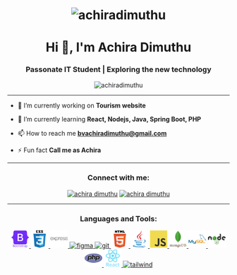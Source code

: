 <h1 align="center"> <img src="https://lh3.googleusercontent.com/pw/AP1GczMzB-DCoZXWGmGrtlzhX_zfFi-AK5yxSvHr-BojBXBJj1JQuvcrigU81QqidysvfyxBxHXuLekO5xg-38Ccp6Y5aTks_cIsOJGZ3blrb1XFdQRBo1QrL28xbRJEetOrZdlUtEl6zpM1-Xjqla4crPc2oC3VTto3KOWB8GlqpPJycwN2RjwTd5Z5EKVJmjsM6m2MMQNEi70l2lFDJU0RjMc-zdmXjVp2ZCLBHAHZarYvtbBPG7Zvnirjz9Uh3uUgrDkDvyQs17ulYbJ92OhcKPtcYpOTkeX0YNYTHDCIDBHzUtUq-Q2ubriLJIb1LnGGPtWrX_ux7wHUhSGifo99fps1BxiTR2BJ9_6XuU1xcD3IMgMN30bhuGY2DYC0SqFVb52kO4ZuXkgE7pdMXJmzTDp4J8f-aEL2NoMQR1oDWOtztHtCmvZffQHUBiIMJzcYDTd4DZqvmkUysVzD1tNJOsHdIuYWOnCA09hyZBGJLgo0PNbrS11L6N1B7iD7Xzzs9j0cv_Gn_Nc7wIPloOUEfSmI2x0YMxN5z-utIk89fYy3RfRUiZHjpdUnde6OK1tvg212LEj5f_ZlVKx_OAHfUbMRznV-TNpIop1ks8NV1k6DWSBQF4kw6nrc-o8OZivu18ffXTGpSMvF-1eYRQtzpN1lEjIHRGYFy2ecqRHABXkHy85sQAkQUOaN3Hxj75jWVa2okY9gZ1JfLVLS7dpZf-6OT8PJXuHvMK30kLVeCzFC5muC-eh98JB6DZ5X46F2U1Xl-oEUufpnN-v3jewg1zygN6eQoy89vincWJdFozYBnpmwpvXxDC1M5U-mgp6k37ar4P0fuYBhhr1JFJhqughyfPI8jOEzOE8zwCdxTyNhaKJmtztFvwbHBBjZjbo6zqwmFE0MVGZ2rPWDqI2jAtIi6ec=w945-h945-s-no-gm?authuser=0" alt="achiradimuthu" height="100" /> </h1>

<h1 align="center">Hi 👋, I'm Achira Dimuthu</h1>
<h3 align="center">Passonate IT Student | Exploring the new technology</h3>

<p align="center"> <img src="https://komarev.com/ghpvc/?username=achiradimuthu&label=Profile%20views&color=0e75b6&style=flat" alt="achiradimuthu" /> </p>

---


- 🔭 I’m currently working on **Tourism website**

- 🌱 I’m currently learning **React, Nodejs, Java, Spring Boot, PHP**

- 📫 How to reach me **bvachiradimuthu@gmail.com**

- ⚡ Fun fact **Call me as Achira**

---

<h3 align="center">Connect with me:</h3>
<p align="center">
<a href="https://linkedin.com/in/achira-dimuthu-085ba7221/" target="blank"><img align="center" src="https://raw.githubusercontent.com/rahuldkjain/github-profile-readme-generator/master/src/images/icons/Social/linked-in-alt.svg" alt="achira dimuthu" height="30" width="40" /></a>
<a href="https://www.facebook.com/profile.php?id=100009166270738" target="blank"><img align="center" src="https://raw.githubusercontent.com/rahuldkjain/github-profile-readme-generator/master/src/images/icons/Social/facebook.svg" alt="achira dimuthu" height="30" width="40" /></a>
</p>

---

<h3 align="center">Languages and Tools:</h3>
<p align="center"> <a href="https://getbootstrap.com" target="_blank" rel="noreferrer"> <img src="https://raw.githubusercontent.com/devicons/devicon/master/icons/bootstrap/bootstrap-plain-wordmark.svg" alt="bootstrap" width="40" height="40"/> </a> <a href="https://www.w3schools.com/css/" target="_blank" rel="noreferrer"> <img src="https://raw.githubusercontent.com/devicons/devicon/master/icons/css3/css3-original-wordmark.svg" alt="css3" width="40" height="40"/> </a> <a href="https://expressjs.com" target="_blank" rel="noreferrer"> <img src="https://raw.githubusercontent.com/devicons/devicon/master/icons/express/express-original-wordmark.svg" alt="express" width="40" height="40"/> </a> <a href="https://www.figma.com/" target="_blank" rel="noreferrer"> <img src="https://www.vectorlogo.zone/logos/figma/figma-icon.svg" alt="figma" width="40" height="40"/> </a> <a href="https://git-scm.com/" target="_blank" rel="noreferrer"> <img src="https://www.vectorlogo.zone/logos/git-scm/git-scm-icon.svg" alt="git" width="40" height="40"/> </a> <a href="https://www.w3.org/html/" target="_blank" rel="noreferrer"> <img src="https://raw.githubusercontent.com/devicons/devicon/master/icons/html5/html5-original-wordmark.svg" alt="html5" width="40" height="40"/> </a> <a href="https://www.java.com" target="_blank" rel="noreferrer"> <img src="https://raw.githubusercontent.com/devicons/devicon/master/icons/java/java-original.svg" alt="java" width="40" height="40"/> </a> <a href="https://developer.mozilla.org/en-US/docs/Web/JavaScript" target="_blank" rel="noreferrer"> <img src="https://raw.githubusercontent.com/devicons/devicon/master/icons/javascript/javascript-original.svg" alt="javascript" width="40" height="40"/> </a> <a href="https://www.mongodb.com/" target="_blank" rel="noreferrer"> <img src="https://raw.githubusercontent.com/devicons/devicon/master/icons/mongodb/mongodb-original-wordmark.svg" alt="mongodb" width="40" height="40"/> </a> <a href="https://www.mysql.com/" target="_blank" rel="noreferrer"> <img src="https://raw.githubusercontent.com/devicons/devicon/master/icons/mysql/mysql-original-wordmark.svg" alt="mysql" width="40" height="40"/> </a> <a href="https://nodejs.org" target="_blank" rel="noreferrer"> <img src="https://raw.githubusercontent.com/devicons/devicon/master/icons/nodejs/nodejs-original-wordmark.svg" alt="nodejs" width="40" height="40"/> </a> <a href="https://www.php.net" target="_blank" rel="noreferrer"> <img src="https://raw.githubusercontent.com/devicons/devicon/master/icons/php/php-original.svg" alt="php" width="40" height="40"/> </a> <a href="https://reactjs.org/" target="_blank" rel="noreferrer"> <img src="https://raw.githubusercontent.com/devicons/devicon/master/icons/react/react-original-wordmark.svg" alt="react" width="40" height="40"/> </a> <a href="https://tailwindcss.com/" target="_blank" rel="noreferrer"> <img src="https://www.vectorlogo.zone/logos/tailwindcss/tailwindcss-icon.svg" alt="tailwind" width="40" height="40"/> </a> </p>
